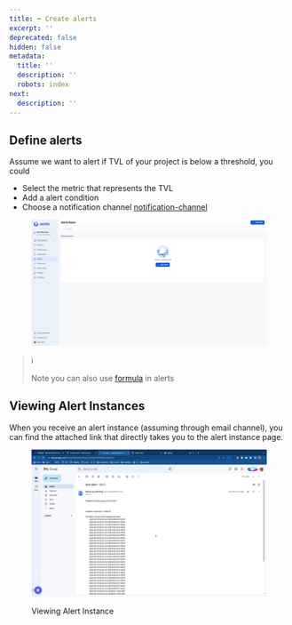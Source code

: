 ```yaml
---
title: ➡ Create alerts
excerpt: ''
deprecated: false
hidden: false
metadata:
  title: ''
  description: ''
  robots: index
next:
  description: ''
---
```

## Define alerts

Assume we want to alert if TVL of your project is below a threshold, you could 

* Select the metric that represents the TVL
* Add a alert condition
* Choose a notification channel [notification-channel](notification-channel "mention")

<figure>
  <img src="https://raw.githubusercontent.com/sentioxyz/docs/v1.0/assets/creatingAlert.gif" alt="" />
  <figcaption></figcaption>
</figure>

> ℹ️
>
> Note you can also use [formula](aggregation-functions-and-formulas) in alerts

## Viewing Alert Instances

When you receive an alert instance (assuming through email channel), you can find the attached link that directly takes you to the alert instance page.

<figure>
  <img src="https://raw.githubusercontent.com/sentioxyz/docs/v1.0/assets/alertInstance.gif" alt="" />
  <figcaption>
    <p>Viewing Alert Instance</p>
  </figcaption>
</figure>

##